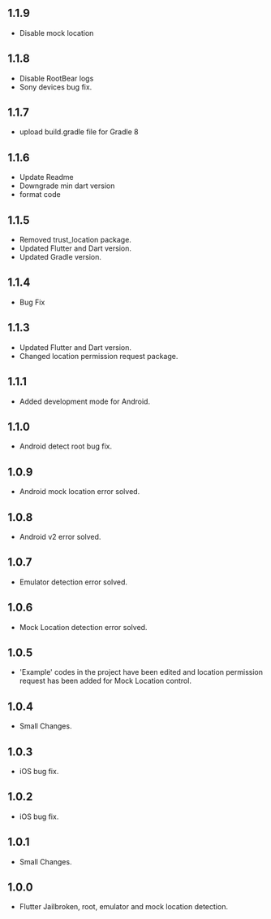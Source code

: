 ## 1.1.9

- Disable mock location

## 1.1.8

- Disable RootBear logs
- Sony devices bug fix.

## 1.1.7

- upload build.gradle file for Gradle 8

## 1.1.6

- Update Readme
- Downgrade min dart version
- format code

## 1.1.5

- Removed trust_location package.
- Updated Flutter and Dart version.
- Updated Gradle version.

## 1.1.4

- Bug Fix

## 1.1.3

- Updated Flutter and Dart version.
- Changed location permission request package.

## 1.1.1

- Added development mode for Android.

## 1.1.0

- Android detect root bug fix.

## 1.0.9

- Android mock location error solved.

## 1.0.8

- Android v2 error solved.

## 1.0.7

- Emulator detection error solved.

## 1.0.6

- Mock Location detection error solved.

## 1.0.5

- 'Example' codes in the project have been edited and location permission request has been added for
  Mock Location control.

## 1.0.4

- Small Changes.

## 1.0.3

- iOS bug fix.

## 1.0.2

- iOS bug fix.

## 1.0.1

- Small Changes.

## 1.0.0

- Flutter Jailbroken, root, emulator and mock location detection.
